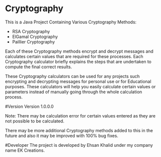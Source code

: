 # Cryptography
This is a Java Project Containing Various Cryptography Methods:

- RSA Cryptography
- ElGamal Cryptography
- Paillier Cryptography

Each of these Cryptography methods encrypt and decrypt messages and 
calculates certain values that are required for these processes. Each
Cryptography calculator briefly explains the steps that are undertaken
to compute the final correct results.

These Cryptography calculators can be used for any projects such
encrypting and decrypting messages for personal use or for Educational
purposes. These calculators will help you easily calculate certain values
or parameters instead of manually going through the whole calculation
process.

#Version
Version 1.0.0.0

Note: There may be calculation error for certain values entered as
they are not possible to be calculated.

There may be more additional Cryptography methods added to this in
the future and also it may be improved with 100% bug fixes.

#Developer
The project is developed by Ehsan Khalid under my company name
EK Creations.